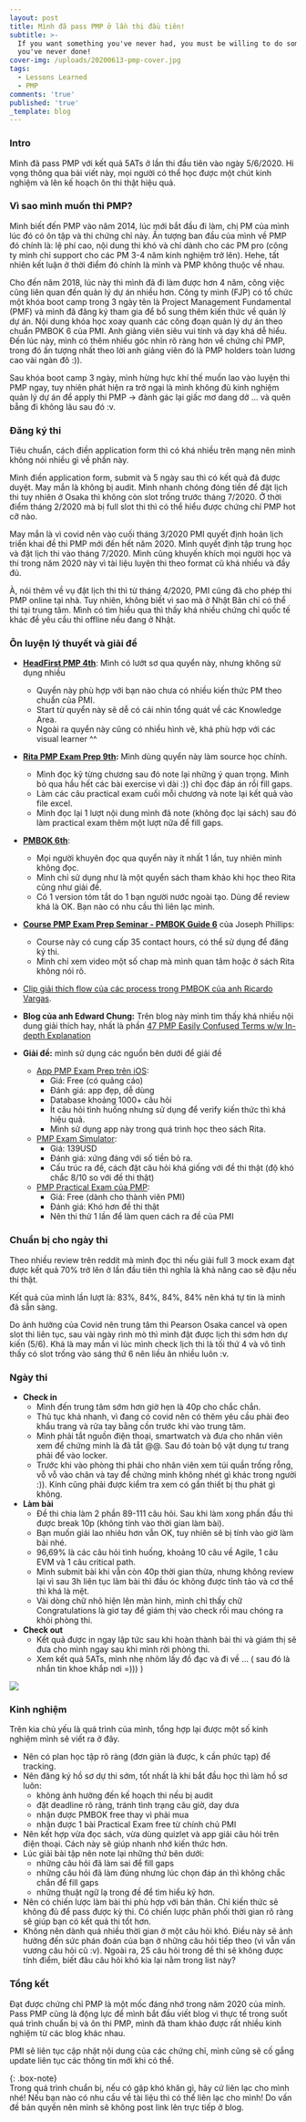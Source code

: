 ```yaml
---
layout: post
title: Mình đã pass PMP ở lần thi đầu tiên!
subtitle: >-
  If you want something you've never had, you must be willing to do something
  you've never done!
cover-img: /uploads/20200613-pmp-cover.jpg
tags:
  - Lessons Learned
  - PMP
comments: 'true'
published: 'true'
_template: blog
---
```


### Intro

Mình đã pass PMP với kết quả 5ATs ở lần thi đầu tiên vào ngày 5/6/2020. Hi vọng thông qua bài viết này, mọi người có thể học được một chút kinh nghiệm và lên kế hoạch ôn thi thật hiệu quả.

### Vì sao mình muốn thi PMP?

Mình biết đến PMP vào năm 2014, lúc mới bắt đầu đi làm, chị PM của mình lúc đó có ôn tập và thi chứng chỉ này. Ấn tượng ban đầu của mình về PMP đó chính là: lệ phí cao, nội dung thi khó và chỉ dành cho các PM pro (công ty mình chỉ support cho các PM 3-4 năm kinh nghiệm trở lên). Hehe, tất nhiên kết luận ở thời điểm đó chính là mình và PMP không thuộc về nhau.

Cho đến năm 2018, lúc này thì mình đã đi làm được hơn 4 năm, công việc cũng liên quan đến quản lý dự án nhiều hơn. Công ty mình (FJP) có tổ chức một khóa boot camp trong 3 ngày tên là Project Management Fundamental (PMF) và mình đã đăng ký tham gia để bổ sung thêm kiến thức về quản lý dự án. Nội dung khóa học xoay quanh các công đoạn quản lý dự án theo chuẩn PMBOK 6 của PMI. Anh giảng viên siêu vui tính và dạy khá dễ hiểu. Đến lúc này, mình có thêm nhiều góc nhìn rõ ràng hơn về chứng chỉ PMP, trong đó ấn tượng nhất theo lời anh giảng viên đó là PMP holders toàn lương cao vài ngàn đô :)).

Sau khóa boot camp 3 ngày, mình hừng hực khí thế muốn lao vào luyện thi PMP ngay, tuy nhiên phát hiện ra trở ngại là mình không đủ kinh nghiệm quản lý dự án để apply thi PMP -> đành gác lại giấc mơ dang dở ... và quên bẵng đi không lâu sau đó :v.

### Đăng ký thi

Tiêu chuẩn, cách điền application form thì có khá nhiều trên mạng nên mình không nói nhiều gì về phần này.

Mình điền application form, submit và 5 ngày sau thì có kết quả đã được duyệt. May mắn là không bị audit. Mình nhanh chóng đóng tiền để đặt lịch thi tuy nhiên ở Osaka thì không còn slot trống trước tháng 7/2020. Ở thời điểm tháng 2/2020 mà bị full slot thi thì có thể hiểu được chứng chỉ PMP hot cỡ nào.

May mắn là vì covid nên vào cuối tháng 3/2020 PMI quyết định hoãn lịch triển khai đề thi PMP mới đến hết năm 2020. Mình quyết định tập trung học và đặt lịch thi vào tháng 7/2020. Mình cũng khuyến khích mọi người học và thi trong năm 2020 này vì tài liệu luyện thi theo format cũ khá nhiều và đầy đủ.

À, nói thêm về vụ đặt lịch thi thì từ tháng 4/2020, PMI cũng đã cho phép thi PMP online tại nhà. Tuy nhiên, không biết vì sao mà ở Nhật Bản chỉ có thể thi tại trung tâm. Mình có tìm hiểu qua thì thấy khá nhiều chứng chỉ quốc tế khác đề yêu cầu thi offline nếu đang ở Nhật.

### Ôn luyện lý thuyết và giải đề

* [**HeadFirst PMP 4th**](https://amzn.to/2VZJLGV): Mình có lướt sơ qua quyển này, nhưng không sử dụng nhiều
  * Quyển này phù hợp với bạn nào chưa có nhiều kiến thức PM theo chuẩn của PMI.
  * Start từ quyển này sẽ dễ có cái nhìn tổng quát về các Knowledge Area.
  * Ngoài ra quyển này cũng có nhiều hình vẽ, khá phù hợp với các visual learner ^^


* [**Rita PMP Exam Prep 9th**](https://amzn.to/2D1Pkht)**:** Mình dùng quyển này làm source học chính.
  * Mình đọc kỹ từng chương sau đó note lại những ý quan trọng. Mình bỏ qua hầu hết các bài exercise vì dài :)) chỉ đọc đáp án rồi fill gaps.
  * Làm các câu practical exam cuối mỗi chương và note lại kết quả vào file excel.
  * Mình đọc lại 1 lượt nội dung mình đã note (không đọc lại sách) sau đó làm practical exam thêm một lượt nữa để fill gaps.
* [**PMBOK 6th**](https://amzn.to/31L45zN):
  * Mọi người khuyên đọc qua quyển này ít nhất 1 lần, tuy nhiên mình không đọc.
  * Mình chỉ sử dụng như là một quyển sách tham khảo khi học theo Rita cũng như giải đề.
  * Có 1 version tóm tắt do 1 bạn người nước ngoài tạo. Dùng để review khá là OK. Bạn nào có nhu cầu thì liên lạc mình.
* [**Course PMP Exam Prep Seminar - PMBOK Guide 6**](https://www.udemy.com/share/101WpECEQaeVpS/) của Joseph Phillips:
  * Course này có cung cấp 35 contact hours, có thể sử dụng để đăng ký thi.
  * Mình chỉ xem video một số chap mà mình quan tâm hoặc ở sách Rita không nói rõ.
* [Clip giải thích flow của các process trong PMBOK của anh Ricardo Vargas](https://youtu.be/GC7pN8Mjot8).
* **Blog của anh Edward Chung:** Trên blog này mình tìm thấy khá nhiều nội dung giải thích hay, nhất là phần [47 PMP Easily Confused Terms w/w In-depth Explanation](https://edward-designer.com/web/pmp-easily-confused-terms/)
* **Giải đề:** mình sử dụng các nguồn bên dưới để giải đề
  * [App PMP Exam Prep trên iOS](https://apps.apple.com/jp/app/pmp-exam-prep-6th-edition/id1502054904):
    * Giá: Free (có quảng cáo)
    * Đánh giá: app đẹp, dễ dùng
    * Database khoảng 1000+ câu hỏi
    * Ít câu hỏi tình huống nhưng sử dụng để verify kiến thức thì khá hiệu quả.
    * Mình sử dụng app này trong quá trình học theo sách Rita.
  * [PMP Exam Simulator](https://www.project-management-prepcast.com/pmp-exam/the-pmp-exam-simulator):
    * Giá: 139USD
    * Đánh giá: xứng đáng với số tiền bỏ ra.
    * Cấu trúc ra đề, cách đặt câu hỏi khá giống với đề thi thật (độ khó chắc 8/10 so với đề thi thật)
  * [PMP Practical Exam của PMP](https://marketplace.pmi.org/Pages/ProductDetail.aspx?GMProduct=00101620200):
    * Giá: Free (dành cho thành viên PMI)
    * Đánh giá: Khó hơn đề thi thật
    * Nên thi thử 1 lần để làm quen cách ra đề của PMI

### Chuẩn bị cho ngày thi

Theo nhiều review trên reddit mà mình đọc thì nếu giải full 3 mock exam đạt được kết quả 70% trở lên ở lần đầu tiên thì nghĩa là khả năng cao sẽ đậu nếu thi thật.

Kết quả của mình lần lượt là: 83%, 84%, 84%, 84% nên khá tự tin là mình đã sẵn sàng.

Do ảnh hưởng của Covid nên trung tâm thi Pearson Osaka cancel và open slot thi liên tục, sau vài ngày rình mò thì mình đặt được lịch thi sớm hơn dự kiến (5/6). Khá là may mắn vì lúc mình check lịch thi là tối thứ 4 và vô tình thấy có slot trống vào sáng thứ 6 nên liều ăn nhiều luôn :v.

### Ngày thi

* **Check in**
  * Mình đến trung tâm sớm hơn giờ hẹn là 40p cho chắc chắn.
  * Thủ tục khá nhanh, vì đang có covid nên có thêm yêu cầu phải đeo khẩu trang và rửa tay bằng cồn trước khi vào trung tâm.
  * Mình phải tắt nguồn điện thoại, smartwatch và đưa cho nhân viên xem để chứng minh là đã tắt @@. Sau đó toàn bộ vật dụng tư trang phải để vào locker.
  * Trước khi vào phòng thi phải cho nhân viên xem túi quần trống rỗng, vỗ vỗ vào chân và tay để chứng minh không nhét gì khác trong người :)). Kính cũng phải được kiểm tra xem có gắn thiết bị thu phát gì không.
* **Làm bài**
  * Đề thi chia làm 2 phần 89-111 câu hỏi. Sau khi làm xong phần đầu thì được break 10p (không tính vào thời gian làm bài). 
  * Bạn muốn giải lao nhiêu hơn vẫn OK, tuy nhiên sẽ bị tính vào giờ làm bài nhé.
  * 96,69% là các câu hỏi tình huống, khoảng 10 câu về Agile, 1 câu EVM và 1 câu critical path.
  * Mình submit bài khi vẫn còn 40p thời gian thừa, nhưng không review lại vì sau 3h liên tục làm bài thì đầu óc không được tỉnh tảo và cơ thể thì khá là mệt.
  * Vài dòng chữ nhỏ hiện lên màn hình, mình chỉ thấy chữ Congratulations là giơ tay để giám thị vào check rồi mau chóng ra khỏi phòng thi.
* **Check out**
  * Kết quả được in ngay lập tức sau khi hoàn thành bài thi và giám thị sẽ đưa cho mình ngay sau khi mình rời phòng thi.
  * Xem kết quả 5ATs, mình nhẹ nhõm lấy đồ đạc và đi về ... ( sau đó là nhắn tin khoe khắp nơi =))) )

![](/uploads/20200617-img_0003.PNG)

<div data-iframe-width="150" data-iframe-height="270" data-share-badge-id="40a503f0-3432-4e4c-80a7-d62d6e91f1b6" data-share-badge-host="https://www.credly.com"></div><script type="text/javascript" async src="//cdn.credly.com/assets/utilities/embed.js"></script>

### Kinh nghiệm

Trên kia chủ yếu là quá trình của mình, tổng hợp lại được một số kinh nghiệm mình sẽ viết ra ở đây.

* Nên có plan học tập rõ ràng (đơn giản là được, k cần phức tạp) để tracking.
* Nên đăng ký hồ sơ dự thi sớm, tốt nhất là khi bắt đầu học thì làm hồ sơ luôn:
  * không ảnh hưởng đến kế hoạch thi nếu bị audit
  * đặt deadline rõ ràng, tránh tình trạng câu giờ, day dưa
  * nhận được PMBOK free thay vì phải mua
  * nhận được 1 bài Practical Exam free từ chính chủ PMI
* Nên kết hợp vừa đọc sách, vừa dùng quizlet và app giải câu hỏi trên điện thoại. Cách này sẽ giúp nhanh nhớ kiến thức hơn.
* Lúc giải bài tập nên note lại những thứ bên dưới:
  * những câu hỏi đã làm sai để fill gaps
  * những câu hỏi đã làm đúng nhưng lúc chọn đáp án thì không chắc chắn để fill gaps
  * những thuật ngữ lạ trong đề để tìm hiểu kỹ hơn.
* Nên có chiến lược làm bài thi phù hợp với bản thân. Chỉ kiến thức sẽ không đủ để pass được kỳ thi. Có chiến lược phân phối thời gian rõ ràng sẽ giúp bạn có kết quả thi tốt hơn.
* Không nên dành quá nhiều thời gian ở một câu hỏi khó. Điều này sẽ ảnh hưởng đến sức phán đoán của bạn ở những câu hỏi tiếp theo (vì vẫn vấn vương câu hỏi cũ :v). Ngoài ra, 25 câu hỏi trong đề thi sẽ không được tính điểm, biết đâu câu hỏi khó kia lại nằm trong list này?

### Tổng kết

Đạt được chứng chỉ PMP là một mốc đáng nhớ trong năm 2020 của mình. Pass PMP cũng là động lực để mình bắt đầu viết blog vì thực tế trong suốt quá trình chuẩn bị và ôn thi PMP, mình đã tham khảo được rất nhiều kinh nghiệm từ các blog khác nhau.

PMI sẽ liên tục cập nhật nội dung của các chứng chỉ, mình cũng sẽ cố gắng update liên tục các thông tin mới khi có thể.

{: .box-note}  
Trong quá trình chuẩn bị, nếu có gặp khó khăn gì, hãy cứ liên lạc cho mình nhé! Nếu bạn nào có nhu cầu về tài liệu thì có thể liên lạc cho mình! Do vấn đề bản quyền nên mình sẽ không post link lên trực tiếp ở blog.
